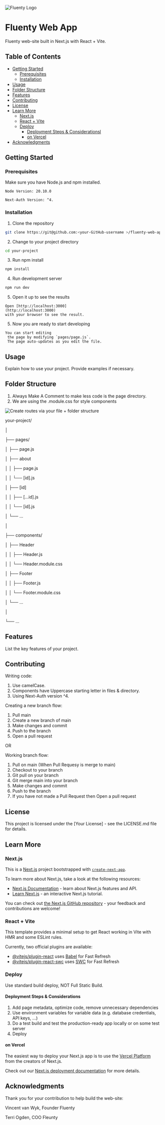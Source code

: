 ![Fluenty Logo](public/assets/images/fluenty.png)
# Fluenty Web App

Fluenty web-site built in Next.js with React + Vite.

## Table of Contents
- [Getting Started](#getting-started)
    - [Prerequisites](#prerequisites)
    - [Installation](#installation)
- [Usage](#usage)
- [Folder Structure](#folder-structure)
- [Features](#features)
- [Contributing](#contributing)
- [License](#license)
- [Learn More](#learn-more)
    - [Next.js](#nextjs)
    - [React + Vite](#react+vite)
    - [Deploy](#deploy)
         - [Deployment Steps & Considerationsl](#deploymentsteps&considerations)
         - [on Vercel](#deployonvercel)
- [Acknowledgments](#acknowledgments)

## Getting Started

### Prerequisites

Make sure you have Node.js and npm installed.
```
Node Version: 20.10.0
```
```
Next-Auth Version: ^4.
```

### Installation

1. Clone the repository
```bash
git clone https://git@github.com:<your-GitHub-username >/fluenty-web-app.git
```
2. Change to your project directory
```bash
cd your-project
```
3. Run npm install
```bash
npm install
```
4. Run development server
```bash
npm run dev
```
5. Open it up to see the results 
```
Open [http://localhost:3000]
(http://localhost:3000) 
with your browser to see the result.
```
5. Now you are ready to start developing
```
You can start editing
 the page by modifying `pages/page.js`. 
 The page auto-updates as you edit the file.
```

## Usage

Explain how to use your project. Provide examples if necessary.

## Folder Structure

1. Always Make A Comment to make less code is the page directory.
2. We are using the .module.css for style components

![Create routes via your file + folder structure](public/assets/images/nextjs-file-based-routing.png)

your-project/

│

├── pages/

│   ├── page.js

│   ├── about

│   │   ├── page.js

│   │   └── [id].js

│   ├── [id]

│   │   ├── [...id].js

│   │   └── [id].js

│   └── ...

│

├── components/

│   ├── Header

│   │   ├── Header.js

│   │   └── Header.module.css

│   ├── Footer

│   │   ├── Footer.js

│   │   └── Footer.module.css

│   └── ...

│

└── ...

## Features

List the key features of your project.

## Contributing

Writing code:
1. Use camelCase.
2. Components have Uppercase starting letter in files & directory.
3. Using Next-Auth version ^4.

Creating a new branch flow:
1. Pull main 
2. Create a new branch of main
3. Make changes and commit
4. Push to the branch
5. Open a pull request

OR

Working branch flow:
1. Pull on main (When Pull Requesy is merge to main)
2. Checkout to your branch
3. Git pull on your branch
4. Git merge main into your branch
5. Make changes and commit
6. Push to the branch
7. If you have not made a Pull Request then Open a pull request


## License

This project is licensed under the [Your License] - see the LICENSE.md file for details.

## Learn More

### Next.js

This is a [Next.js](https://nextjs.org/) project bootstrapped with [`create-next-app`](https://github.com/vercel/next.js/tree/canary/packages/create-next-app).

To learn more about Next.js, take a look at the following resources:

- [Next.js Documentation](https://nextjs.org/docs) - learn about Next.js features and API.
- [Learn Next.js](https://nextjs.org/learn) - an interactive Next.js tutorial.

You can check out [the Next.js GitHub repository](https://github.com/vercel/next.js/) - your feedback and contributions are welcome!

### React + Vite

This template provides a minimal setup to get React working in Vite with HMR and some ESLint rules.

Currently, two official plugins are available:

- [@vitejs/plugin-react](https://github.com/vitejs/vite-plugin-react/blob/main/packages/plugin-react/README.md) uses [Babel](https://babeljs.io/) for Fast Refresh
- [@vitejs/plugin-react-swc](https://github.com/vitejs/vite-plugin-react-swc) uses [SWC](https://swc.rs/) for Fast Refresh


### Deploy 

Use standard build deploy, NOT Full Static Build.

#### Deployment Steps & Considerations
1. Add page metadata, optimize code, remove unnecessary dependencies
2. Use environment variables for variable data (e.g. database credentials, API keys, ...)
3. Do a test build and test the production-ready app locally or on some test server
4. Deploy

#### on Vercel
The easiest way to deploy your Next.js app is to use the [Vercel Platform](https://vercel.com/new?utm_medium=default-template&filter=next.js&utm_source=create-next-app&utm_campaign=create-next-app-readme) from the creators of Next.js.

Check out our [Next.js deployment documentation](https://nextjs.org/docs/deployment) for more details.

## Acknowledgments

Thank you for your contribution to help build the web-site:

Vincent van Wyk,
Founder Fluenty

Terri Ogden,
COO Fleunty

